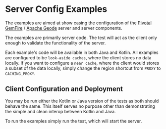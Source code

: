 # Server Config Examples

The examples are aimed at show casing the configuration of the [Pivotal GemFire](https://pivotal.io/pivotal-gemfire) / [Apache Geode](http://geode.apache.org/) server and server components.

The examples are primarily server code. The test will act as the client only enough to validate the functionality of the server.

Each example's code will be available in both Java and Kotlin.
All examples are configured to be `look-aside caches`, where the client stores no data locally. If you want to configure a `near cache`, where the client would stores a subset of the data locally, simply change the region shortcut from `PROXY` to `CACHING_PROXY`.

## Client Configuration and Deployment
You may be run either the Kotlin or Java version of the tests as both should behave the same. This itself serves no purpose other than demonstrating the simple and clean interop between Kotlin and Java.

To run the examples simply run the test, which will start the server.